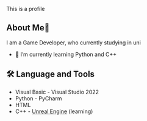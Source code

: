 This is a profile
## About Me👋
I am a Game Developer, who currently studying in uni
- 🌱 I’m currently learning Python and C++
## 🛠️ Language and Tools
- Visual Basic - Visual Studio 2022
- Python - PyCharm
- HTML
- C++ - [Unreal Engine](https://www.unrealengine.com/en-US) (learning) 
<!--
**1nfinity404/1nfinity404** is a ✨ _special_ ✨ repository because its `README.md` (this file) appears on your GitHub profile.

Here are some ideas to get you started:

- 🔭 I’m currently working on ...
- 🌱 I’m currently learning ...
- 👯 I’m looking to collaborate on ...
- 👯 I’m looking to collaborate on creating games
- 🤔 I’m looking for help with ...
- 💬 Ask me about ...
- 📫 How to reach me: ...
- 😄 Pronouns: ...
- ⚡ Fun fact: ...
-->
